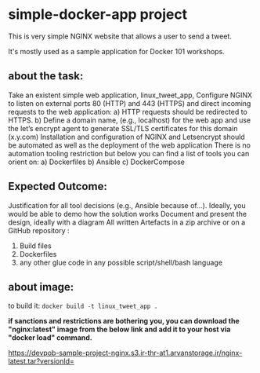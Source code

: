 # simple-docker-app project

This is very simple NGINX website that allows a user to send a tweet. 

It's mostly used as a sample application for Docker 101 workshops. 

## about the task:
Take an existent simple web application, linux_tweet_app,
Configure NGINX to listen on external ports 80 (HTTP) and 443 (HTTPS) and 
direct incoming requests to the web application:
a) HTTP requests should be redirected to HTTPS.
b)  Define a domain name, (e.g., localhost) for the web app and use the 
let’s encrypt agent to
generate SSL/TLS certificates for this domain (x.y.com)
Installation and configuration of NGINX and Letsencrypt should be 
automated as well as the deployment of the web application
There is no automation tooling restriction but below you can find a list 
of tools you can orient on: a) Dockerfiles
b) Ansible
c) DockerCompose

## Expected Outcome:
Justification for all tool decisions (e.g., Ansible because of...). 
Ideally, you would be able to demo how the solution works Document and 
present the design, ideally with a diagram
All written Artefacts in a zip archive or on a GitHub repository :
1. Build files
2. Dockerfiles
3. any other glue code in any possible script/shell/bash language

## about image:
to build it:
`docker build -t linux_tweet_app .`

**if sanctions and restrictions are bothering you, you can download the "nginx:latest" image from the below link and add it to your host  via "docker load" command.**

https://devpob-sample-project-nginx.s3.ir-thr-at1.arvanstorage.ir/nginx-latest.tar?versionId=


